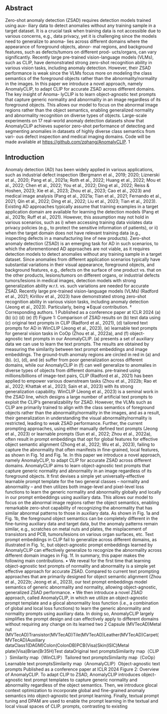 ## Abstract

Zero-shot anomaly detection (ZSAD) requires detection models trained using aux- iliary data to detect anomalies without any training sample in a target dataset. It is a crucial task when training data is not accessible due to various concerns, e.g., data privacy, yet it is challenging since the models need to generalize to anoma- lies across different domains where the appearance of foreground objects, abnor- mal regions, and background features, such as defects/tumors on different prod- ucts/organs, can vary significantly. Recently large pre-trained vision-language models (VLMs), such as CLIP, have demonstrated strong zero-shot recognition ability in various vision tasks, including anomaly detection. However, their ZSAD performance is weak since the VLMs focus more on modeling the class semantics of the foreground objects rather than the abnormality/normality in the images. In this paper we introduce a novel approach, namely AnomalyCLIP, to adapt CLIP for accurate ZSAD across different domains. The key insight of Anoma- lyCLIP is to learn object-agnostic text prompts that capture generic normality and abnormality in an image regardless of its foreground objects. This allows our model to focus on the abnormal image regions rather than the object semantics, enabling generalized normality and abnormality recognition on diverse types of objects. Large-scale experiments on 17 real-world anomaly detection datasets show that AnomalyCLIP achieves superior zero-shot performance of detecting and segmenting anomalies in datasets of highly diverse class semantics from vari- ous defect inspection and medical imaging domains. Code will be made available at https://github.com/zqhang/AnomalyCLIP. 1

## Introduction

Anomaly detection (AD) has been widely applied in various applications, such as industrial defect inspection (Bergmann et al., 2019; 2020; Liznerski et al., 2020; Pang et al., 2021a; Roth et al., 2022; Huang et al., 2022; Mou et al., 2022; Chen et al., 2022; You et al., 2022; Ding et al., 2022; Reiss & Hoshen, 2023; Xie et al., 2023; Zhou et al., 2023; Cao et al., 2023) and medical image analysis (Pang et al., 2021a; Tian et al., 2021; Fernando et al., 2021; Qin et al., 2022; Ding et al., 2022; Liu et al., 2023; Tian et al., 2023). Existing AD approaches typically assume that training examples in a target application domain are available for learning the detection models (Pang et al., 2021b; Ruff et al., 2021). However, this assumption may not hold in various scenarios, such as i) when accessing training data violates data privacy policies (e.g., to protect the sensitive information of patients), or ii) when the target domain does not have relevant training data (e.g., inspecting defects in a manufacturing line of new products). Zero-shot anomaly detection (ZSAD) is an emerging task for AD in such scenarios, to which the aforementioned AD approaches are not viable, as it requires detection models to detect anomalies without any training sample in a target dataset. Since anomalies from different application scenarios typically have substantial variations in their visual appearance, foreground objects, and background features, e.g., defects on the surface of one product vs. that on the other products, lesions/tumors on different organs, or industrial defects tumors/lesions in medical images, detection models with strong generalization ability w.r.t. vs. such variations are needed for accurate ZSAD. Recently large pre-trained vision-language models (VLMs) (Radford et al., 2021; Kirillov et al., 2023) have demonstrated strong zero-shot recognition ability in various vision tasks, including anomaly detection (Jeong et al., 2023). Particularly, being ∗Equal contribution. † Corresponding authors. 1 Published as a conference paper at ICLR 2024 (a) (b) (c) (d) (e) (f) Figure 1: Comparison of ZSAD results on (b) test data using (c) original text prompts in CLIP (Radford et al., 2021), (d) tailored text prompts for AD in WinCLIP (Jeong et al., 2023), (e) learnable text prompts for general vision tasks in CoOp (Zhou et al., 2022a), and (f) object-agnostic text prompts in our AnomalyCLIP. (a) presents a set of auxiliary data we can use to learn the text prompts. The results are obtained by measuring the similarity between text prompt embeddings and image embeddings. The ground-truth anomaly regions are circled in red in (a) and (b). (c), (d), and (e) suffer from poor generalization across different domains, while our AnomalyCLIP in (f) can well generalize to anomalies in diverse types of objects from different domains. pre-trained using millions/billions of image-text pairs, CLIP (Radford et al., 2021) has been applied to empower various downstream tasks (Zhou et al., 2022b; Rao et al., 2022; Khattak et al., 2023; Sain et al., 2023) with its strong generalization capability. WinCLIP (Jeong et al., 2023) is a seminal work in the ZSAD line, which designs a large number of artificial text prompts to exploit the CLIP’s generalizability for ZSAD. However, the VLMs such as CLIP are primarily trained to align with the class semantics of foreground objects rather than the abnormality/normality in the images, and as a result, their generalization in understanding the visual abnormality/normality is restricted, leading to weak ZSAD performance. Further, the current prompting approaches, using either manually defined text prompts (Jeong et al., 2023) or learnable prompts (Sun et al., 2022; Zhou et al., 2022a), often result in prompt embeddings that opt for global features for effective object semantic alignment (Zhong et al., 2022; Wu et al., 2023), failing to capture the abnormality that often manifests in fine-grained, local features, as shown in Fig. 1d and Fig. 1e. In this paper we introduce a novel approach, namely AnomalyCLIP, to adapt CLIP for accurate ZSAD across different domains. AnomalyCLIP aims to learn object-agnostic text prompts that capture generic normality and abnormality in an image regardless of its foreground objects. It first devises a simple yet universally-effective learnable prompt template for the two general classes – normality and abnormality – and then utilizes both image-level and pixel-level loss functions to learn the generic normality and abnormality globally and locally in our prompt embeddings using auxiliary data. This allows our model to focus on the abnormal image regions rather the object semantics, enabling remarkable zero-shot capability of recognizing the abnormality that has similar abnormal patterns to those in auxiliary data. As shown in Fig. 1a and Fig. 1b, the foreground object semantics can be completely different in the fine-tuning auxiliary data and target data, but the anomaly patterns remain similar, e.g., scratches on metal nuts and plates, the misplacement of transistors and PCB, tumors/lesions on various organ surfaces, etc. Text prompt embeddings in CLIP fail to generalize across different domains, as illustrated in Fig. 1c, but object-agnostic prompt embeddings learned by AnomalyCLIP can effectively generalize to recognize the abnormality across different domain images in Fig. 1f. In summary, this paper makes the following main contributions. • We reveal for the first time that learning object-agnostic text prompts of normality and abnormality is a simple yet effective approach for accurate ZSAD. Compared to current text prompting approaches that are primarily designed for object semantic alignment (Zhou et al., 2022b; Jeong et al., 2023), our text prompt embeddings model semantics of generic abnormality and normality, allowing object-agnostic, generalized ZSAD performance. • We then introduce a novel ZSAD approach, called AnomalyCLIP, in which we utilize an object-agnostic prompt template and a glocal abnormality loss function (i.e., a combination of global and local loss functions) to learn the generic abnormality and normality prompts using auxiliary data. In doing so, AnomalyCLIP largely simplifies the prompt design and can effectively apply to different domains without requiring any change on its learned two 2 Capsule (MVTecAD)Metal nut (MVTecAD)Transistor(MVTecAD)Tile(MVTecAD)Leather(MVTecAD)Carpet(MVTecAD)Auxiliary dataClass1(DAGM)Colon(ColonDB)PCB(Visa)Skin(ISIC)Metal plate(Visa)Brian(Br35H)Test dataOriginal text promptsSimilarity map（CLIP ）Similarity map（WinCLIP）Tailored text promptsSimilarity map（CoOp）Learnable text promptsSimilarity map（AnomalyCLIP）Object-agnostic text prompts Published as a conference paper at ICLR 2024 Figure 2: Overview of AnomalyCLIP. To adapt CLIP to ZSAD, AnomalyCLIP introduces object- agnostic text prompt templates to capture generic normality and abnormality regardless of the object semantics. Then, we introduce glocal context optimization to incorporate global and fine-grained anomaly semantics into object-agnostic text prompt learning. Finally, textual prompt tuning and DPAM are used to enable the prompt learning in the textual and local visual spaces of CLIP. prompts, contrasting to existing
